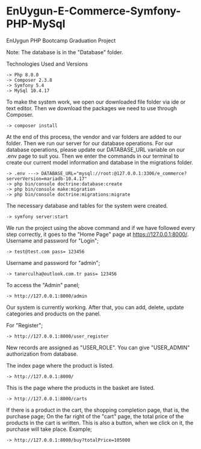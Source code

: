 # EnUygun-E-Commerce-Symfony-PHP-MySql
EnUygun PHP Bootcamp Graduation Project

Note: The database is in the "Database" folder.

Technologies Used and Versions


    -> Php 8.0.0
    -> Composer 2.3.8
    -> Symfony 5.4
    -> MySql 10.4.17 
    

To make the system work, we open our downloaded file folder via ide or text editor. Then we download the packages we need to use through Composer.

    -> composer install
     
At the end of this process, the vendor and var folders are added to our folder. Then we run our server for our database operations. For our database operations, please update our DATABASE_URL variable on our .env page to suit you. Then we enter the commands in our terminal to create our current model information and database in the migrations folder.

    -> .env ---> DATABASE_URL="mysql://root:@127.0.0.1:3306/e_commerce?serverVersion=mariadb-10.4.17"
    -> php bin/console doctrine:database:create
    -> php bin/console make:migration
    -> php bin/console doctrine:migrations:migrate
    
The necessary database and tables for the system were created.

    -> symfony server:start 

We run the project using the above command and if we have followed every step correctly, it goes to the "Home Page" page at https://127.0.0.1:8000/. 
Username and password for "Login";
  
    -> test@test.com pass= 123456 

Username and password for "admin";

    -> tanerculha@outlook.com.tr pass= 123456 

To access the "Admin" panel;

    -> http://127.0.0.1:8000/admin

Our system is currently working. After that, you can add, delete, update categories and products on the panel. 

For "Register";

    -> http://127.0.0.1:8000/user_register
   
New records are assigned as "USER_ROLE". You can give "USER_ADMIN" authorization from database.

The index page where the product is listed.

    -> http://127.0.0.1:8000/

This is the page where the products in the basket are listed.

    -> http://127.0.0.1:8000/carts

If there is a product in the cart, the shopping completion page, that is, the purchase page;
On the far right of the "cart" page, the total price of the products in the cart is written. This is also a button, when we click on it, the purchase will take place.
Example;

    -> http://127.0.0.1:8000/buy?totalPrice=105000
